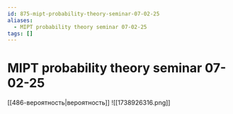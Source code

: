 ```yaml
---
id: 875-mipt-probability-theory-seminar-07-02-25
aliases:
  - MIPT probability theory seminar 07-02-25
tags: []
---
```


# MIPT probability theory seminar 07-02-25
[[486-вероятность|вероятность]]
![[1738926316.png]]

